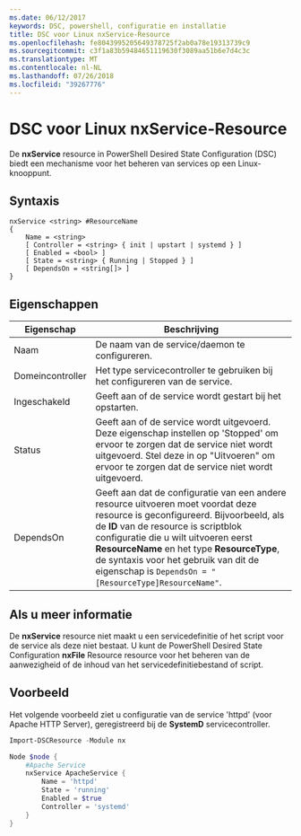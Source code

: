 ```yaml
---
ms.date: 06/12/2017
keywords: DSC, powershell, configuratie en installatie
title: DSC voor Linux nxService-Resource
ms.openlocfilehash: fe8043995205649378725f2ab0a78e19313739c9
ms.sourcegitcommit: c3f1a83b59484651119630f3089aa51b6e7d4c3c
ms.translationtype: MT
ms.contentlocale: nl-NL
ms.lasthandoff: 07/26/2018
ms.locfileid: "39267776"
---
```

# <a name="dsc-for-linux-nxservice-resource"></a>DSC voor Linux nxService-Resource

De **nxService** resource in PowerShell Desired State Configuration (DSC) biedt een mechanisme voor het beheren van services op een Linux-knooppunt.

## <a name="syntax"></a>Syntaxis

```
nxService <string> #ResourceName
{
    Name = <string>
    [ Controller = <string> { init | upstart | systemd } ]
    [ Enabled = <bool> ]
    [ State = <string> { Running | Stopped } ]
    [ DependsOn = <string[]> ]
}
```

## <a name="properties"></a>Eigenschappen

| Eigenschap | Beschrijving |
|---|---|
| Naam| De naam van de service/daemon te configureren.|
| Domeincontroller| Het type servicecontroller te gebruiken bij het configureren van de service.|
| Ingeschakeld| Geeft aan of de service wordt gestart bij het opstarten.|
| Status| Geeft aan of de service wordt uitgevoerd. Deze eigenschap instellen op 'Stopped' om ervoor te zorgen dat de service niet wordt uitgevoerd. Stel deze in op "Uitvoeren" om ervoor te zorgen dat de service niet wordt uitgevoerd.|
| DependsOn | Geeft aan dat de configuratie van een andere resource uitvoeren moet voordat deze resource is geconfigureerd. Bijvoorbeeld, als de **ID** van de resource is scriptblok configuratie die u wilt uitvoeren eerst **ResourceName** en het type **ResourceType**, de syntaxis voor het gebruik van dit de eigenschap is `DependsOn = "[ResourceType]ResourceName"`.|

## <a name="additional-information"></a>Als u meer informatie

De **nxService** resource niet maakt u een servicedefinitie of het script voor de service als deze niet bestaat. U kunt de PowerShell Desired State Configuration **nxFile** Resource resource voor het beheren van de aanwezigheid of de inhoud van het servicedefinitiebestand of script.

## <a name="example"></a>Voorbeeld

Het volgende voorbeeld ziet u configuratie van de service 'httpd' (voor Apache HTTP Server), geregistreerd bij de **SystemD** servicecontroller.

```powershell
Import-DSCResource -Module nx

Node $node {
    #Apache Service
    nxService ApacheService {
        Name = 'httpd'
        State = 'running'
        Enabled = $true
        Controller = 'systemd'
    }
}
```